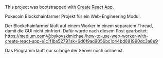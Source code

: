 This project was bootstrapped with [Create React App](https://github.com/facebook/create-react-app).

Pokecoin Blockchainfarmer Projekt für ein Web-Engineering Modul.

Der Blockchainfarmer läuft auf einem Worker in einem separatem Thread, damit die GUI nicht einfriert. 
Dafür wurde nach diesem Post gearbeitet: https://medium.com/@bykovskimichael/how-to-use-web-worker-with-create-react-app-e1c1f1ba5279?sk=6d6f9ad9056bc1c44bd881990dc3a8e9

Das Programm läuft nur solange der Server noch online ist. 
